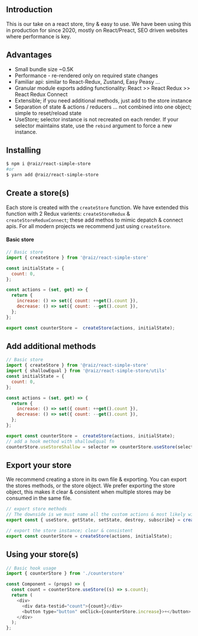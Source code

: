 ## Introduction

This is our take on a react store, tiny & easy to use.
We have been using this in production for since 2020, mostly on React/Preact, SEO driven websites where performance is key.


## Advantages 

- Small bundle size ~0.5K
- Performance - re-rendered only on required state changes
- Familiar api: similar to React-Redux, Zustand, Easy Peasy ...
- Granular module exports adding functionality:  React >> React Redux >> React Redux Connect 
- Extensible; if you need additional methods, just add to the store instance
- Separation of state & actions / reducers ... not combined into one object; simple to reset/reload state
- UseStore; selector instance is not recreated on each render. If your selector maintains state, use the `rebind` argument  to force a new instance.



##
## Installing

```bash
$ npm i @raiz/react-simple-store
#or
$ yarn add @raiz/react-simple-store
```
##
## Create a store(s)
Each store is created with the `createStore` function.
We have extended this function with 2 Redux varients: `createStoreRedux` & `createStoreReduxConnect`;
these add methos to mimic depatch & connect apis.
For all modern projects we recommend just using `createStore`.

#### Basic store
```js
// Basic store
import { createStore } from '@raiz/react-simple-store'

const initialState = {
  count: 0,
};

const actions = (set, get) => {
  return {
    increase: () => set({ count: ++get().count }),
    decrease: () => set({ count: --get().count }),
  };
};

export const counterStore =  createStore(actions, initialState);
```

##
## Add additional methods
```js
// Basic store
import { createStore } from '@raiz/react-simple-store'
import { shallowEqual } from '@raiz/react-simple-store/utils'
const initialState = {
  count: 0,
};

const actions = (set, get) => {
  return {
    increase: () => set({ count: ++get().count }),
    decrease: () => set({ count: --get().count }),
  };
};

export const counterStore =  createStore(actions, initialState);
// add a hook method with shallowEqual fn
counterStore.useStoreShallow = selector => counterStore.useStore(selector, shallowEqual)
```


##
## Export your store
We recommend creating a store in its own file & exporting.
You can export the stores methods, or the store object.
We prefer exporting the store object, this makes it clear & consistent when multiple stores may be consumed in the same file.

```js
// export store methods
// The downside is we must name all the custom actions & most likely will have to alias 
export const { useStore, getState, setState, destroy, subscribe} = createStore(actions, initialState);

// export the store instance; clear & consistent
export const counterStore = createStore(actions, initialState);
```

##
## Using your store(s)


```js
// Basic hook usage
import { counterStore } from './counterstore'

const Component = (props) => {
  const count = counterStore.useStore((s) => s.count);
  return (
    <div>
      <div data-testid="count">{count}</div>
      <button type="button" onClick={counterStore.increase}>+</button>
    </div>
  );
};
```
